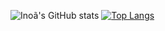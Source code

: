 ![Inoã's GitHub stats](https://github-readme-stats.vercel.app/api?username=InoaPSilva&count_private=true&show_icons=true&theme=radical)
[![Top Langs](https://github-readme-stats.vercel.app/api/top-langs/?username=InoaPSilva&langs_count=8&theme=radical)](https://github.com/InoaPSilva/github-readme-stats)

